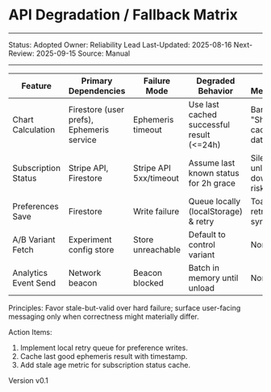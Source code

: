 # API Degradation / Fallback Matrix

---

Status: Adopted Owner: Reliability Lead Last-Updated: 2025-08-16 Next-Review: 2025-09-15 Source:
Manual

---

| Feature              | Primary Dependencies                      | Failure Mode           | Degraded Behavior                         | User Messaging                | Monitoring Signal                 |
| -------------------- | ----------------------------------------- | ---------------------- | ----------------------------------------- | ----------------------------- | --------------------------------- |
| Chart Calculation    | Firestore (user prefs), Ephemeris service | Ephemeris timeout      | Use last cached successful result (<=24h) | Banner: "Showing cached data" | Timeout rate, cache hit ratio     |
| Subscription Status  | Stripe API, Firestore                     | Stripe API 5xx/timeout | Assume last known status for 2h grace     | Silent unless downgrade risk  | Error rate stripe span, stale age |
| Preferences Save     | Firestore                                 | Write failure          | Queue locally (localStorage) & retry      | Toast: "Will retry syncing"   | Retry queue length                |
| A/B Variant Fetch    | Experiment config store                   | Store unreachable      | Default to control variant                | None                          | Fetch error counter               |
| Analytics Event Send | Network beacon                            | Beacon blocked         | Batch in memory until unload              | None                          | Queue size gauge                  |

Principles: Favor stale-but-valid over hard failure; surface user-facing messaging only when
correctness might materially differ.

Action Items:

1. Implement local retry queue for preference writes.
2. Cache last good ephemeris result with timestamp.
3. Add stale age metric for subscription status cache.

Version v0.1
